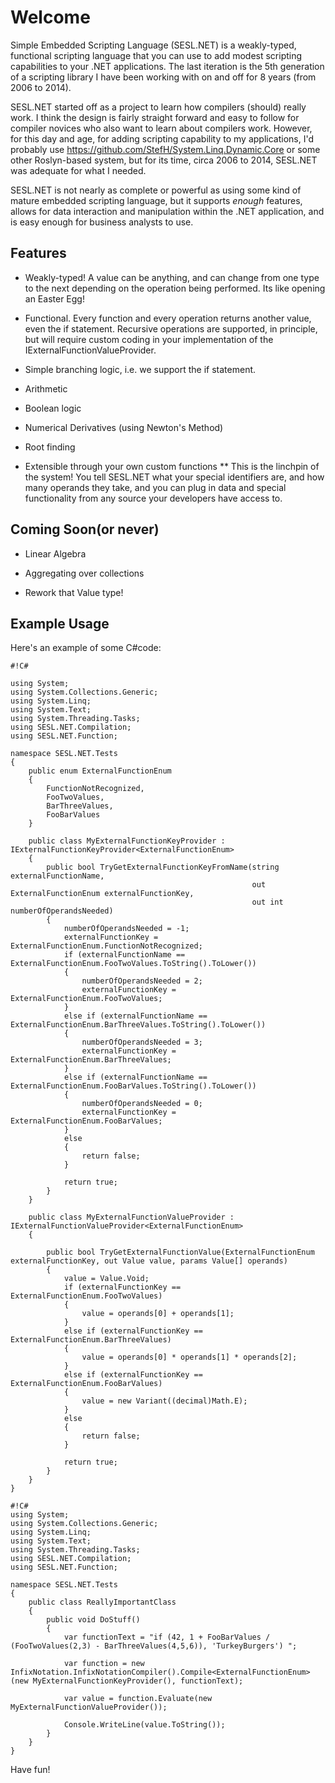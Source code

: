 # Welcome

Simple Embedded Scripting Language (SESL.NET) is a weakly-typed, functional scripting language that you can use to add modest scripting capabilities to your .NET applications.  The last iteration is the 5th generation of a scripting library I have been working with on and off for 8 years (from 2006 to 2014).

SESL.NET started off as a project to learn how compilers (should) really work.  I think the design is fairly straight forward and easy to follow for compiler novices who also want to learn about compilers work.  However, for this day and age, for adding scripting capability to my applications, I'd probably use https://github.com/StefH/System.Linq.Dynamic.Core or some other Roslyn-based system, but for its time, circa 2006 to 2014, SESL.NET was adequate for what I needed.

SESL.NET is not nearly as complete or powerful as using some kind of mature embedded scripting language, but it supports *enough* features, allows for data interaction and manipulation within the .NET application, and is easy enough for business analysts to use.

## Features

* Weakly-typed!  A value can be anything, and can change from one type to the next depending on the operation being performed.  Its like opening an Easter Egg!

* Functional.  Every function and every operation returns another value, even the if statement.  Recursive operations are supported, in principle, but will require custom coding in your implementation of the IExternalFunctionValueProvider.

* Simple branching logic, i.e. we support the if statement.

* Arithmetic

* Boolean logic

* Numerical Derivatives (using Newton's Method)

* Root finding

* Extensible through your own custom functions
** This is the linchpin of the system!  You tell SESL.NET what your special identifiers are, and how many operands they take, and you can plug in data and special functionality from any source your developers have access to.

## Coming Soon(or never)

* Linear Algebra

* Aggregating over collections

* Rework that Value type!

## Example Usage

Here's an example of some C#code:

```
#!C#

using System;
using System.Collections.Generic;
using System.Linq;
using System.Text;
using System.Threading.Tasks;
using SESL.NET.Compilation;
using SESL.NET.Function;

namespace SESL.NET.Tests
{
	public enum ExternalFunctionEnum
	{
		FunctionNotRecognized,
		FooTwoValues,
		BarThreeValues,
		FooBarValues
	}

	public class MyExternalFunctionKeyProvider : IExternalFunctionKeyProvider<ExternalFunctionEnum>
	{
		public bool TryGetExternalFunctionKeyFromName(string externalFunctionName,
													  out ExternalFunctionEnum externalFunctionKey,
													  out int numberOfOperandsNeeded)
		{
			numberOfOperandsNeeded = -1;
			externalFunctionKey = ExternalFunctionEnum.FunctionNotRecognized;
			if (externalFunctionName == ExternalFunctionEnum.FooTwoValues.ToString().ToLower())
			{
				numberOfOperandsNeeded = 2;
				externalFunctionKey = ExternalFunctionEnum.FooTwoValues;
			}
			else if (externalFunctionName == ExternalFunctionEnum.BarThreeValues.ToString().ToLower())
			{
				numberOfOperandsNeeded = 3;
				externalFunctionKey = ExternalFunctionEnum.BarThreeValues;
			}
			else if (externalFunctionName == ExternalFunctionEnum.FooBarValues.ToString().ToLower())
			{
				numberOfOperandsNeeded = 0;
				externalFunctionKey = ExternalFunctionEnum.FooBarValues;
			}
			else
			{
				return false;
			}

			return true;
		}
	}

	public class MyExternalFunctionValueProvider : IExternalFunctionValueProvider<ExternalFunctionEnum>
	{

		public bool TryGetExternalFunctionValue(ExternalFunctionEnum externalFunctionKey, out Value value, params Value[] operands)
		{
			value = Value.Void;
			if (externalFunctionKey == ExternalFunctionEnum.FooTwoValues)
			{
				value = operands[0] + operands[1];
			}
			else if (externalFunctionKey == ExternalFunctionEnum.BarThreeValues)
			{
				value = operands[0] * operands[1] * operands[2];
			}
			else if (externalFunctionKey == ExternalFunctionEnum.FooBarValues)
			{
				value = new Variant((decimal)Math.E);
			}
			else
			{
				return false;
			}

			return true;
		}
	}
}

```

```
#!C#
using System;
using System.Collections.Generic;
using System.Linq;
using System.Text;
using System.Threading.Tasks;
using SESL.NET.Compilation;
using SESL.NET.Function;

namespace SESL.NET.Tests
{
	public class ReallyImportantClass
	{
		public void DoStuff()
		{
			var functionText = "if (42, 1 + FooBarValues / (FooTwoValues(2,3) - BarThreeValues(4,5,6)), 'TurkeyBurgers') ";

			var function = new InfixNotation.InfixNotationCompiler().Compile<ExternalFunctionEnum>(new MyExternalFunctionKeyProvider(), functionText);

			var value = function.Evaluate(new MyExternalFunctionValueProvider());

			Console.WriteLine(value.ToString());
		}
	}
}

```

Have fun!
